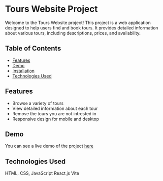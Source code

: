 # Tours Website Project

Welcome to the Tours Website project! This project is a web application designed to help users find and book tours. It provides detailed information about various tours, including descriptions, prices, and availability.

## Table of Contents

- [Features](#features)
- [Demo](#demo)
- [Installation](#installation)
- [Technologies Used](#technologies-used)


## Features

- Browse a variety of tours
- View detailed information about each tour
- Remove the tours you are not intrested in
- Responsive design for mobile and desktop

## Demo

You can see a live demo of the project [here](https://tours-project-brown.vercel.app/)

## Technologies Used
HTML, CSS, JavaScript
React.js
Vite
